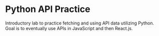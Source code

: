 <h1>Python API Practice</h1>
Introductory lab to practice fetching and using API data utilizing Python. Goal is to eventually use APIs in JavaScript and then React.js.
